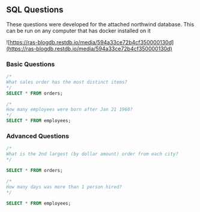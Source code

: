 ## SQL Questions

These questions were developed for the attached northwind database. This can be run on any computer that has docker installed on it


![https://ras-blogdb.restdb.io/media/594a33ce72b4cf350000130d](https://ras-blogdb.restdb.io/media/594a33ce72b4cf350000130d)

### Basic Questions

```sql
/*
What sales order has the most distinct items?
*/
SELECT * FROM orders;
```


```sql
/*
How many employees were born after Jan 21 1960?
*/
SELECT * FROM employees;


```


### Advanced Questions


```sql
/*
What is the 2nd largest (by dollar amount) order from each city?
*/

SELECT * FROM orders;
```

```sql
/*
How many days was more than 1 person hired? 
*/

SELECT * FROM employees;
```